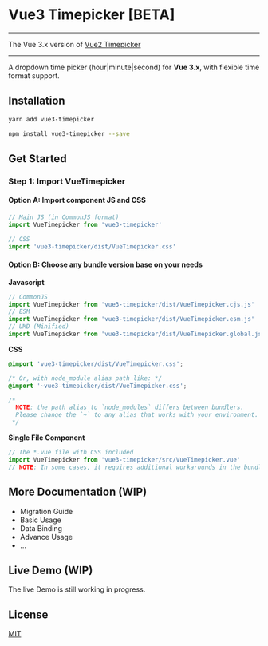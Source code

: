 # Vue3 Timepicker [BETA]

---

The Vue 3.x version of [Vue2 Timepicker](https://phoenixwong.github.io/vue2-timepicker/)

---

A dropdown time picker (hour|minute|second) for **Vue 3.x**, with flexible time format support.

## Installation

```bash
yarn add vue3-timepicker
```

```bash
npm install vue3-timepicker --save
```

## Get Started

### **Step 1:** Import VueTimepicker

#### **Option A:** Import component JS and CSS

```javascript
// Main JS (in CommonJS format)
import VueTimepicker from 'vue3-timepicker'

// CSS
import 'vue3-timepicker/dist/VueTimepicker.css'
```

#### **Option B:** Choose any bundle version base on your needs

**Javascript**

```javascript
// CommonJS
import VueTimepicker from 'vue3-timepicker/dist/VueTimepicker.cjs.js'
// ESM
import VueTimepicker from 'vue3-timepicker/dist/VueTimepicker.esm.js'
// UMD (Minified)
import VueTimepicker from 'vue3-timepicker/dist/VueTimepicker.global.js'
```

**CSS**

```css
@import 'vue3-timepicker/dist/VueTimepicker.css';

/* Or, with node_module alias path like: */
@import '~vue3-timepicker/dist/VueTimepicker.css';

/*
  NOTE: the path alias to `node_modules` differs between bundlers.
  Please change the `~` to any alias that works with your environment.
 */
```

**Single File Component**

```javascript
// The *.vue file with CSS included
import VueTimepicker from 'vue3-timepicker/src/VueTimepicker.vue'
// NOTE: In some cases, it requires additional workarounds in the bundler's config
```

## More Documentation (WIP)

- Migration Guide
- Basic Usage
- Data Binding
- Advance Usage
- ...

## Live Demo (WIP)

The live Demo is still working in progress.

## License

[MIT](https://github.com/phoenixwong/vue3-timepicker/blob/master/LICENSE.md)
